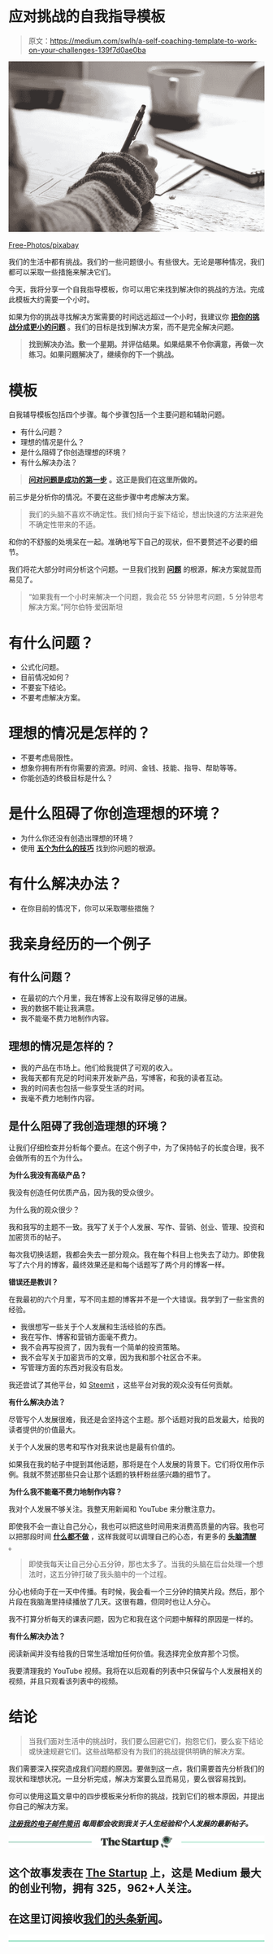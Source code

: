 # 应对挑战的自我指导模板

> 原文：<https://medium.com/swlh/a-self-coaching-template-to-work-on-your-challenges-139f7d0ae0ba>

![](img/c6a8356d60739f8ee0ff7218ce5168ce.png)

[Free-Photos/pixabay](https://pixabay.com/en/writing-write-person-paperwork-828911/)

我们的生活中都有挑战。我们的一些问题很小。有些很大。无论是哪种情况，我们都可以采取一些措施来解决它们。

今天，我将分享一个自我指导模板，你可以用它来找到解决你的挑战的方法。完成此模板大约需要一个小时。

如果为你的挑战寻找解决方案需要的时间远远超过一个小时，我建议你 [**把你的挑战分成更小的问题**](https://ideavisionaction.com/personal-development/how-to-tackle-overwhelming-challenges-effectively/) 。我们的目标是找到解决方案，而不是完全解决问题。

> **找到解决办法。敷一个星期。并评估结果。如果结果不令你满意，再做一次练习。如果问题解决了，继续你的下一个挑战。**

# 模板

自我辅导模板包括四个步骤。每个步骤包括一个主要问题和辅助问题。

*   有什么问题？
*   理想的情况是什么？
*   是什么阻碍了你创造理想的环境？
*   有什么解决办法？

> [**问对问题是成功的第一步**](https://ideavisionaction.com/business/use-your-curiosity-as-motivation-and-ask-the-right-questions-to-succeed/) **。这正是我们在这里所做的。**

前三步是分析你的情况。不要在这些步骤中考虑解决方案。

> 我们的头脑不喜欢不确定性。我们倾向于妄下结论，想出快速的方法来避免不确定性带来的不适。

和你的不舒服的处境呆在一起。准确地写下自己的现状，但不要赘述不必要的细节。

我们将花大部分时间分析这个问题。一旦我们找到 [**问题**](https://ideavisionaction.com/personal-development/this-is-the-only-way-to-solve-problems/) 的根源，解决方案就显而易见了。

> “如果我有一个小时来解决一个问题，我会花 55 分钟思考问题，5 分钟思考解决方案。”阿尔伯特·爱因斯坦

# 有什么问题？

*   公式化问题。
*   目前情况如何？
*   不要妄下结论。
*   不要考虑解决方案。

# 理想的情况是怎样的？

*   不要考虑局限性。
*   想象你拥有所有你需要的资源。时间、金钱、技能、指导、帮助等等。
*   你能创造的终极目标是什么？

# 是什么阻碍了你创造理想的环境？

*   为什么你还没有创造出理想的环境？
*   使用 [**五个为什么的技巧**](https://ideavisionaction.com/personal-development/this-is-the-only-way-to-solve-problems/) 找到你问题的根源。

# 有什么解决办法？

*   在你目前的情况下，你可以采取哪些措施？

# 我亲身经历的一个例子

## 有什么问题？

*   在最初的六个月里，我在博客上没有取得足够的进展。
*   我的数据不能让我满意。
*   我不能毫不费力地制作内容。

## 理想的情况是怎样的？

*   我的产品在市场上。他们给我提供了可观的收入。
*   我每天都有充足的时间来开发新产品，写博客，和我的读者互动。
*   我的时间表也包括一些享受生活的时间。
*   我毫不费力地制作内容。

## 是什么阻碍了我创造理想的环境？

让我们仔细检查并分析每个要点。在这个例子中，为了保持帖子的长度合理，我不会做所有的五个为什么。

**为什么我没有高级产品？**

我没有创造任何优质产品，因为我的受众很少。

为什么我的观众很少？

我和我写的主题不一致。我写了关于个人发展、写作、营销、创业、管理、投资和加密货币的帖子。

每次我切换话题，我都会失去一部分观众。我在每个科目上也失去了动力。即使我写了六个月的博客，最终效果还是和每个话题写了两个月的博客一样。

**错误还是教训？**

在我最初的六个月里，写不同主题的博客并不是一个大错误。我学到了一些宝贵的经验。

*   我很想写一些关于个人发展和生活经验的东西。
*   我在写作、博客和营销方面毫不费力。
*   我不会再写投资了，因为我有一个简单的投资策略。
*   我不会写关于加密货币的文章，因为我和那个社区合不来。
*   写管理方面的东西对我没有启发。

我还尝试了其他平台，如 [Steemit](https://ideavisionaction.com/business/a-billion-dollar-disaster-of-a-business-model/) ，这些平台对我的观众没有任何贡献。

**有什么解决办法？**

尽管写个人发展很难，我还是会坚持这个主题。那个话题对我的启发最大，给我的读者提供的价值最大。

关于个人发展的思考和写作对我来说也是最有价值的。

如果我在我的帖子中提到其他话题，那将是在个人发展的背景下。它们将仅用作示例。我就不赘述那些只会让那个话题的铁杆粉丝感兴趣的细节了。

**为什么我不能毫不费力地制作内容？**

我对个人发展不够关注。我整天用新闻和 YouTube 来分散注意力。

即使我不会一直让自己分心，我也可以把这些时间用来消费高质量的内容。我也可以把那段时间 [**什么都不做**](https://ideavisionaction.com/business/doing-nothing-is-not-wasting-time/) ，这样我就可以调理自己的心态，有更多的 [**头脑清醒**](https://ideavisionaction.com/personal-development/the-self-perpetuating-cycle-of-letting-go-and-mental-clarity/) 。

> 即使我每天让自己分心五分钟，那也太多了。当我的头脑在后台处理一个想法时，这五分钟打破了我头脑中的一个过程。

分心也倾向于在一天中传播。有时候，我会看一个三分钟的搞笑片段。然后，那个片段在我脑海里持续播放了几天。这很有趣，但同时也让人分心。

我不打算分析每天的课表问题，因为它和我在这个问题中解释的原因是一样的。

**有什么解决办法？**

阅读新闻并没有给我的日常生活增加任何价值。我选择完全放弃那个习惯。

我要清理我的 YouTube 视频。我将在以后观看的列表中只保留与个人发展相关的视频，并且只观看该列表中的视频。

# 结论

> 当我们面对生活中的挑战时，我们要么回避它们，抱怨它们，要么妄下结论或快速规避它们。这些战略都没有为我们的挑战提供明确的解决方案。

我们需要深入探究造成我们问题的原因。要做到这一点，我们需要首先分析我们的现状和理想状况。一旦分析完成，解决方案要么显而易见，要么很容易找到。

你可以使用这篇文章中的四步模板来分析你的挑战，找到它们的根本原因，并提出你自己的解决方案。

[***注册我的电子邮件简讯***](https://ideavisionaction.com/email-newsletter/) ***每周都会收到我关于人生经验和个人发展的最新帖子。***

[![](img/308a8d84fb9b2fab43d66c117fcc4bb4.png)](https://medium.com/swlh)

## 这个故事发表在 [The Startup](https://medium.com/swlh) 上，这是 Medium 最大的创业刊物，拥有 325，962+人关注。

## 在这里订阅接收[我们的头条新闻](http://growthsupply.com/the-startup-newsletter/)。

[![](img/b0164736ea17a63403e660de5dedf91a.png)](https://medium.com/swlh)